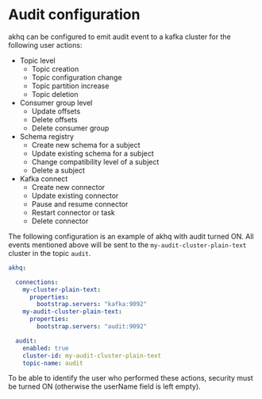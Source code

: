 # Audit configuration

akhq can be configured to emit audit event to a kafka cluster for the following user actions:

- Topic level
  - Topic creation
  - Topic configuration change
  - Topic partition increase
  - Topic deletion
- Consumer group level
  - Update offsets
  - Delete offsets
  - Delete consumer group
- Schema registry
  - Create new schema for a subject
  - Update existing schema for a subject
  - Change compatibility level of a subject
  - Delete a subject
- Kafka connect
  - Create new connector
  - Update existing connector
  - Pause and resume connector
  - Restart connector or task
  - Delete connector

The following configuration is an example of akhq with audit turned ON. All events mentioned above
will be sent to the `my-audit-cluster-plain-text` cluster in the topic `audit`.

```yaml
akhq:

  connections:
    my-cluster-plain-text:
      properties:
        bootstrap.servers: "kafka:9092"
    my-audit-cluster-plain-text:
      properties:
        bootstrap.servers: "audit:9092"

  audit:
    enabled: true
    cluster-id: my-audit-cluster-plain-text
    topic-name: audit
```

To be able to identify the user who performed these actions, security must be turned ON (otherwise the userName field is
left empty).